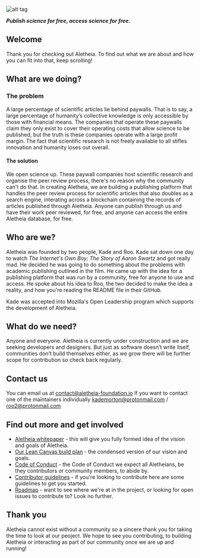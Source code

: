![alt tag](https://cloud.githubusercontent.com/assets/24201238/24583976/ced4c43e-179f-11e7-9c40-c0988c346f55.png)

_**Publish science for free, access science for free.**_

## Welcome

Thank you for checking out Aletheia. To find out what we are about and how you can fit into that, keep scrolling!

## What are we doing?

### The problem

A large percentage of scientific articles lie behind paywalls. That is to say, a large percentage of humanity’s collective knowledge is only accessible by those with financial means. The companies that operate these paywalls claim they only exist to cover their operating costs that allow science to be published, but the truth is these companies operate with a large profit margin. The fact that scientific research is not freely available to all stifles innovation and humanity loses out overall.

#### The solution

We open science up. These paywall companies host scientific research and organise the peer review process, there's no reason why the community can't do that. In creating Aletheia, we are building a publishing platform that handles the peer review process for scientific articles that also doubles as a search engine, interating across a blockchain containing the records of articles published through Aletheia. Anyone can publish through us and have their work peer reviewed, for free, and anyone can access the entire Aletheia database, for free. 

## Who are we?

Aletheia was founded by two people, Kade and Roo. Kade sat down one day to watch _The Internet's Own Boy: The Story of Aaron Swartz_ and got really mad. He decided he was going to do something about the problems with academic publishing outlined in the film. He came up with the idea for a publishing platform that was run by a community, free for anyone to use and access. He spoke about his idea to Roo, the two decided to make the idea a reality, and how you're reading the README file in their GitHub.

Kade was accepted into Mozilla's Open Leadership program which supports the development of Aletheia.

## What do we need?

Anyone and everyone. Aletheia is currently under construction and we are seeking developers and designers. But just as software doesn’t write itself, communities don’t build themselves either, as we grow there will be further scope for contribution so check back regularly.

## Contact us

You can email us at contact@aletheia-foundation.io If you want to contact one of the maintainers individually kademorton@protonmail.com / roo2@protonmail.com 

## Find out more and get involved

* [Aletheia whitepaper](https://github.com/aletheia-foundation/whitepaper) - this will give you fully formed idea of the vision and goals of Aletheia.
* [Our Lean Canvas build plan](https://docs.google.com/presentation/d/1Joti0YzRRg9qDcwiIjfHtvckJNUCguQJol9K22GriFE/edit#slide=id.p) - the condensed version of our vision and goals.
* [Code of Conduct](https://github.com/aletheia-foundation/admin/blob/master/CODE-OF-CONDUCT.md) - the Code of Conduct we expect all Aletheians, be they contributors or community members, to abide by.
* [Contributor guidelines](https://github.com/aletheia-foundation/admin/blob/master/CONTRIBUTOR-GUIDELINES.md) - if you're looking to contribute here are some guidelines to get you started.
* [Roadmap](https://github.com/aletheia-foundation/admin/blob/master/ROADMAP.md) - want to see where we're at in the project, or looking for open issues to contribute to? Look no further.

## Thank you

Aletheia cannot exist without a community so a sincere thank you for taking the time to look at our peoject. We hope to see you contributing, to building Aletheia or interacting as part of our community once we are up and running!
